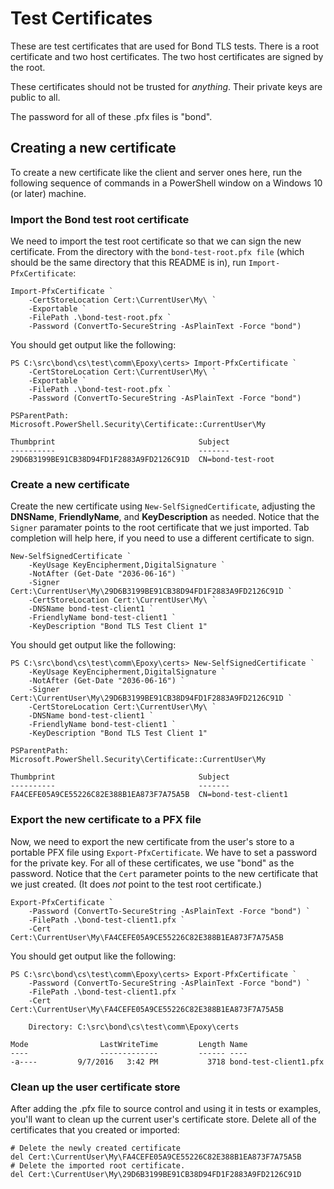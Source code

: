 # Test Certificates

These are test certificates that are used for Bond TLS tests. There is a root
certificate and two host certificates. The two host certificates are signed
by the root.

These certificates should not be trusted for *anything*. Their private keys
are public to all.

The password for all of these .pfx files is "bond".

## Creating a new certificate

To create a new certificate like the client and server ones here, run the
following sequence of commands in a PowerShell window on a Windows 10 (or
later) machine.

### Import the Bond test root certificate

We need to import the test root certificate so that we can sign the new
certificate. From the directory with the `bond-test-root.pfx file` (which
should be the same directory that this README is in), run
`Import-PfxCertificate`:

    Import-PfxCertificate `
	    -CertStoreLocation Cert:\CurrentUser\My\ `
		-Exportable `
		-FilePath .\bond-test-root.pfx `
		-Password (ConvertTo-SecureString -AsPlainText -Force "bond")

You should get output like the following:

    PS C:\src\bond\cs\test\comm\Epoxy\certs> Import-PfxCertificate `
	    -CertStoreLocation Cert:\CurrentUser\My\ `
		-Exportable `
		-FilePath .\bond-test-root.pfx `
		-Password (ConvertTo-SecureString -AsPlainText -Force "bond")

    PSParentPath: Microsoft.PowerShell.Security\Certificate::CurrentUser\My

    Thumbprint                                Subject
    ----------                                -------
    29D6B3199BE91CB38D94FD1F2883A9FD2126C91D  CN=bond-test-root

### Create a new certificate

Create the new certificate using `New-SelfSignedCertificate`, adjusting the
**DNSName**, **FriendlyName**, and **KeyDescription** as needed. Notice that
the `Signer` paramater points to the root certificate that we just imported.
Tab completion will help here, if you need to use a different certificate to
sign.

    New-SelfSignedCertificate `
	    -KeyUsage KeyEncipherment,DigitalSignature `
		-NotAfter (Get-Date "2036-06-16") `
		-Signer Cert:\CurrentUser\My\29D6B3199BE91CB38D94FD1F2883A9FD2126C91D `
		-CertStoreLocation Cert:\CurrentUser\My\ `
		-DNSName bond-test-client1 `
		-FriendlyName bond-test-client1 `
		-KeyDescription "Bond TLS Test Client 1"

You should get output like the following:

    PS C:\src\bond\cs\test\comm\Epoxy\certs> New-SelfSignedCertificate `
	    -KeyUsage KeyEncipherment,DigitalSignature `
		-NotAfter (Get-Date "2036-06-16") `
		-Signer Cert:\CurrentUser\My\29D6B3199BE91CB38D94FD1F2883A9FD2126C91D `
		-CertStoreLocation Cert:\CurrentUser\My\ `
		-DNSName bond-test-client1 `
		-FriendlyName bond-test-client1 `
		-KeyDescription "Bond TLS Test Client 1"

    PSParentPath: Microsoft.PowerShell.Security\Certificate::CurrentUser\My

    Thumbprint                                Subject
    ----------                                -------
    FA4CEFE05A9CE55226C82E388B1EA873F7A75A5B  CN=bond-test-client1

### Export the new certificate to a PFX file

Now, we need to export the new certificate from the user's store to a
portable PFX file using `Export-PfxCertificate`. We have to set a password
for the private key. For all of these certificates, we use "bond" as the
password. Notice that the `Cert` parameter points to the new certificate that
we just created. (It does _not_ point to the test root certificate.)

    Export-PfxCertificate `
	    -Password (ConvertTo-SecureString -AsPlainText -Force "bond") `
		-FilePath .\bond-test-client1.pfx `
		-Cert Cert:\CurrentUser\My\FA4CEFE05A9CE55226C82E388B1EA873F7A75A5B

You should get output like the following:

    PS C:\src\bond\cs\test\comm\Epoxy\certs> Export-PfxCertificate `
	    -Password (ConvertTo-SecureString -AsPlainText -Force "bond") `
		-FilePath .\bond-test-client1.pfx `
		-Cert Cert:\CurrentUser\My\FA4CEFE05A9CE55226C82E388B1EA873F7A75A5B

        Directory: C:\src\bond\cs\test\comm\Epoxy\certs

    Mode                LastWriteTime         Length Name
    ----                -------------         ------ ----
    -a----         9/7/2016   3:42 PM           3718 bond-test-client1.pfx

### Clean up the user certificate store

After adding the .pfx file to source control and using it in tests or
examples, you'll want to clean up the current user's certificate store.
Delete all of the certificates that you created or imported:

    # Delete the newly created certificate
    del Cert:\CurrentUser\My\FA4CEFE05A9CE55226C82E388B1EA873F7A75A5B
	# Delete the imported root certificate.
	del Cert:\CurrentUser\My\29D6B3199BE91CB38D94FD1F2883A9FD2126C91D
